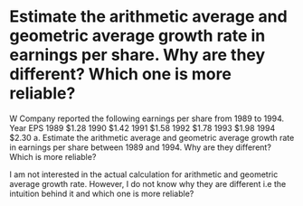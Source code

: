 
# Estimate the arithmetic average and geometric average growth rate in earnings per share. Why are they different? Which one is more reliable?


W Company reported the following earnings per share from 1989 to 1994.
Year EPS
1989 $1.28
1990 $1.42
1991 $1.58
1992 $1.78
1993 $1.98
1994 $2.30
a. Estimate the arithmetic average and geometric average growth rate in earnings per share
between 1989 and 1994. Why are they different? Which is more reliable?

I am not interested in the actual calculation for arithmetic and geometric average growth rate. However, I do not know why they are different i.e the intuition behind it and which one is more reliable?

        